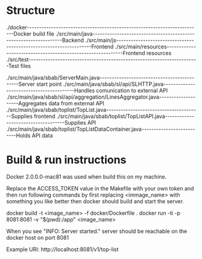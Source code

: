 Structure
=========

./docker------------------------------------------------------------------------Docker build file
./src/main/java-----------------------------------------------------------------Backend
./src/main/js-------------------------------------------------------------------Frontend
./src/main/resources------------------------------------------------------------Frontend resources
./src/test----------------------------------------------------------------------Test files

./src/main/java/sbab/ServerMain.java--------------------------------------------Server start point
./src/main/java/sbab/sl/api/SLHTTP.java-----------------------------------------Handles comunication to external API
./src/main/java/sbab/sl/api/aggregation/LinesAggregator.java--------------------Aggregates data from external API
./src/main/java/sbab/toplist/TopList.java---------------------------------------Supplies frontend
./src/main/java/sbab/toplist/TopListAPI.java------------------------------------Supplies API
./src/main/java/sbab/toplist/TopListDataContainer.java--------------------------Holds API data

Build & run instructions 
========================

Docker 2.0.0.0-mac81 was used when build this on my machine.

Replace the ACCESS_TOKEN value in the Makefile with your own token and then run following commands by first
replacing <immage_name> with something you like better then docker should build and start the server.

docker build -t <image_name> -f docker/Dockerfile .
docker run -ti -p 8081:8081 -v "$(pwd):/app" <image_name>

When you see "INFO: Server started." server should be reachable on the docker host on port 8081

Example URI: http://localhost:8081/v1/top-list

